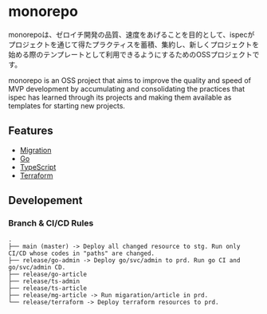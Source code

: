 # monorepo

monorepoは、ゼロイチ開発の品質、速度をあげることを目的として、ispecがプロジェクトを通じて得たプラクティスを蓄積、集約し、新しくプロジェクトを始める際のテンプレートとして利用できるようにするためのOSSプロジェクトです。

monorepo is an OSS project that aims to improve the quality and speed of MVP development by accumulating and consolidating the practices that ispec has learned through its projects and making them available as templates for starting new projects.


## Features
- [Migration](./migration)
- [Go](./go)
- [TypeScript](./typescript)
- [Terraform](./terraform)

## Developement

### Branch & CI/CD Rules

```
.
├── main (master) -> Deploy all changed resource to stg. Run only CI/CD whose codes in "paths" are changed.
├── release/go-admin -> Deploy go/svc/admin to prd. Run go CI and go/svc/admin CD.
├── release/go-article
├── release/ts-admin
├── release/ts-article
├── release/mg-article -> Run migaration/article in prd.
└── release/terraform -> Deploy terraform resources to prd.
```

